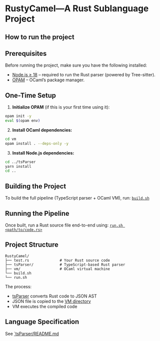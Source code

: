 # RustyCamel—A Rust Sublanguage Project

## How to run the project
## Prerequisites

Before running the project, make sure you have the following installed:

- [Node.js ≥ 18](https://nodejs.org/en/download) – required to run the Rust parser (powered by Tree-sitter).
- [OPAM](https://opam.ocaml.org/doc/Install.html) – OCaml’s package manager.

## One-Time Setup

1. **Initialize OPAM** (if this is your first time using it):

```bash
opam init -y
eval $(opam env)
```

2. **Install OCaml dependencies:**
```bash
cd vm
opam install . --deps-only -y
```

3. **Install Node.js dependencies:**
```bash
cd ../tsParser
yarn install
cd ..
```

## Building the Project
To build the full pipeline (TypeScript parser + OCaml VM), run: 
[`build.sh`](/build.sh)


## Running the Pipeline
Once built, run a Rust source file end-to-end using:
[`run.sh <path/to/code.rs>`](/run.sh)


## Project Structure
```
RustyCamel/
├── test.rs              # Your Rust source code
├── tsParser/            # TypeScript-based Rust parser
├── vm/                  # OCaml virtual machine
└── build.sh 
└── run.sh 
```

The process:
- [tsParser](./tsParser/) converts Rust code to JSON AST
- JSON file is copied to the [VM directory](./vm/)
- VM executes the compiled code


## Language Specification
See [`tsParser/README.md](/tsParser/README.md)